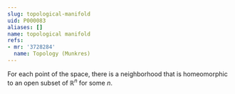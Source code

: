 ```yaml
---
slug: topological-manifold
uid: P000083
aliases: []
name: topological manifold
refs:
- mr: '3728284'
  name: Topology (Munkres)
---
```

For each point of the space, there is a neighborhood that is homeomorphic to an open subset of $\mathbb R^n$ for some $n$.
